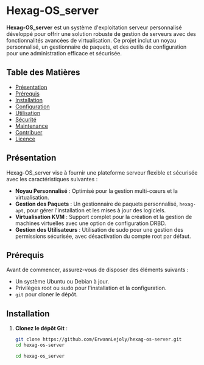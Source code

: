 # Hexag-OS_server

**Hexag-OS_server** est un système d'exploitation serveur personnalisé développé pour offrir une solution robuste de gestion de serveurs avec des fonctionnalités avancées de virtualisation. Ce projet inclut un noyau personnalisé, un gestionnaire de paquets, et des outils de configuration pour une administration efficace et sécurisée.

## Table des Matières

- [Présentation](#présentation)
- [Prérequis](#prérequis)
- [Installation](#installation)
- [Configuration](#configuration)
- [Utilisation](#utilisation)
- [Sécurité](#sécurité)
- [Maintenance](#maintenance)
- [Contribuer](#contribuer)
- [Licence](#licence)

## Présentation

Hexag-OS_server vise à fournir une plateforme serveur flexible et sécurisée avec les caractéristiques suivantes :

- **Noyau Personnalisé** : Optimisé pour la gestion multi-cœurs et la virtualisation.
- **Gestion des Paquets** : Un gestionnaire de paquets personnalisé, `hexag-apt`, pour gérer l'installation et les mises à jour des logiciels.
- **Virtualisation KVM** : Support complet pour la création et la gestion de machines virtuelles avec une option de configuration DRBD.
- **Gestion des Utilisateurs** : Utilisation de sudo pour une gestion des permissions sécurisée, avec désactivation du compte root par défaut.

## Prérequis

Avant de commencer, assurez-vous de disposer des éléments suivants :

- Un système Ubuntu ou Debian à jour.
- Privilèges root ou sudo pour l'installation et la configuration.
- `git` pour cloner le dépôt.

## Installation

1. **Clonez le dépôt Git** :

   ```sh
   git clone https://github.com/ErwannLejoly/hexag-os-server.git
   cd hexag-os-server

   cd hexag-os_server
